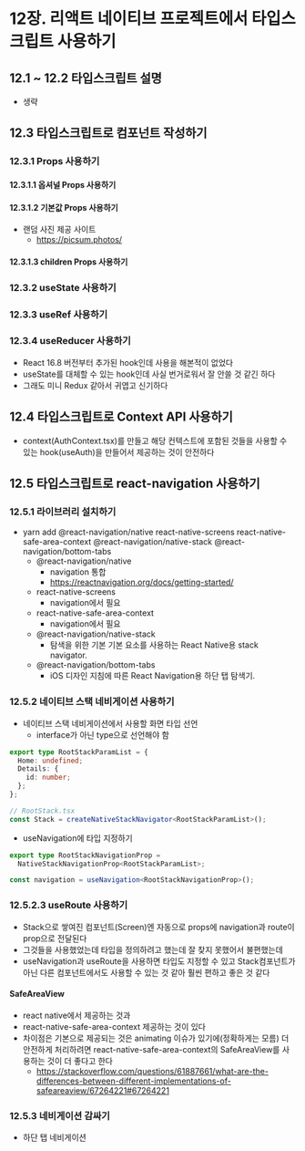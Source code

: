 # 12장. 리액트 네이티브 프로젝트에서 타입스크립트 사용하기

## 12.1 ~ 12.2 타입스크립트 설명

- 생략

## 12.3 타입스크립트로 컴포넌트 작성하기

### 12.3.1 Props 사용하기

#### 12.3.1.1 옵셔널 Props 사용하기

#### 12.3.1.2 기본값 Props 사용하기

- 랜덤 사진 제공 사이트
  - https://picsum.photos/

#### 12.3.1.3 children Props 사용하기

### 12.3.2 useState 사용하기

### 12.3.3 useRef 사용하기

### 12.3.4 useReducer 사용하기

- React 16.8 버전부터 추가된 hook인데 사용을 해본적이 없었다
- useState를 대체할 수 있는 hook인데 사실 번거로워서 잘 안쓸 것 같긴 하다
- 그래도 미니 Redux 같아서 귀엽고 신기하다

## 12.4 타입스크립트로 Context API 사용하기

- context(AuthContext.tsx)를 만들고 해당 컨텍스트에 포함된 것들을 사용할 수 있는 hook(useAuth)을 만들어서 제공하는 것이 안전하다

## 12.5 타입스크립트로 react-navigation 사용하기

### 12.5.1 라이브러리 설치하기

- yarn add @react-navigation/native react-native-screens react-native-safe-area-context @react-navigation/native-stack @react-navigation/bottom-tabs
  - @react-navigation/native
    - navigation 통합
    - https://reactnavigation.org/docs/getting-started/
  - react-native-screens
    - navigation에서 필요
  - react-native-safe-area-context
    - navigation에서 필요
  - @react-navigation/native-stack
    - 탐색을 위한 기본 기본 요소를 사용하는 React Native용 stack navigator.
  - @react-navigation/bottom-tabs
    - iOS 디자인 지침에 따른 React Navigation용 하단 탭 탐색기.

### 12.5.2 네이티브 스택 네비게이션 사용하기

- 네이티브 스택 네비게이션에서 사용할 화면 타입 선언
  - interface가 아닌 type으로 선언해야 함

```ts
export type RootStackParamList = {
  Home: undefined;
  Details: {
    id: number;
  };
};

// RootStack.tsx
const Stack = createNativeStackNavigator<RootStackParamList>();
```

- useNavigation에 타입 지정하기

```ts
export type RootStackNavigationProp =
  NativeStackNavigationProp<RootStackParamList>;

const navigation = useNavigation<RootStackNavigationProp>();
```

### 12.5.2.3 useRoute 사용하기

- Stack으로 쌓여진 컴포넌트(Screen)엔 자동으로 props에 navigation과 route이 prop으로 전달된다
- 그것들을 사용했었는데 타입을 정의하려고 했는데 잘 찾지 못했어서 불편했는데
- useNavigation과 useRoute을 사용하면 타입도 지정할 수 있고
  Stack컴포넌트가 아닌 다른 컴포넌트에서도 사용할 수 있는 것 같아 훨씬 편하고 좋은 것 같다

#### SafeAreaView

- react native에서 제공하는 것과
- react-native-safe-area-context 제공하는 것이 있다
- 차이점은 기본으로 제공되는 것은 animating 이슈가 있기에(정확하게는 모름)
  더 안전하게 처리하려면 react-native-safe-area-context의 SafeAreaView를 사용하는 것이
  더 좋다고 한다
  - https://stackoverflow.com/questions/61887661/what-are-the-differences-between-different-implementations-of-safeareaview/67264221#67264221

### 12.5.3 네비게이션 감싸기

- 하단 탭 네비게이션
